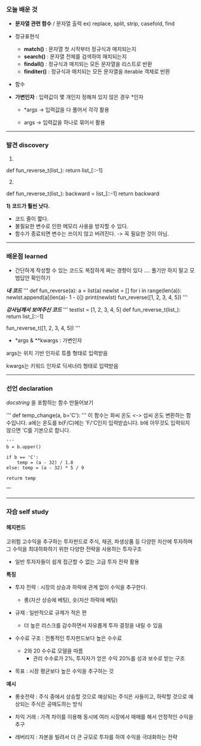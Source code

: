 ### 오늘 배운 것

- **문자열 관련 함수** / 문자열 출력
    ex) replace, split, strip, casefold, find

- 정규표현식
    - **match()** : 문자열 첫 시작부터 정규식과 매치되는지
    - **search()** : 문자열 전체를 검색하여 매치되는지
    - **findall()** : 정규식과 매치되는 모든 문자열을 리스트로 반환
    - **finditer()** : 정규식과 매치되는 모든 문자열을 iterable 객체로 반환

- 함수


- **가변인자** : 입력값이 몇 개인지 정해져 있지 않은 경우 *인자

  - *args -> 입력값을 다 풀어서 각각 활용

  - args -> 입력값을 하나로 묶어서 활용

***

### 발견 discovery

1)

def fun_reverse_t(list_):
    return list_[::-1]


2)

def fun_reverse_t(list_):
    backward = list_[::-1]
    return backward

**1) 코드가 훨씬 낫다.**
- 코드 줄이 짧다.
- 불필요한 변수로 인한 메모리 사용을 방지할 수 있다.
- 함수가 종료되면 변수는 쓰이지 않고 버려진다. -> 꼭 필요한 것이 아님.

***

### 배운점 learned

- 간단하게 작성할 수 있는 코드도 복잡하게 짜는 경향이 있다 .... 풀기만 하지 말고 모범답안 확인하기

***내 코드***
'''
def fun_reverse(a):
    a = list(a)
    newlst = []
    for i in range(len(a)):
        newlst.append(a[(len(a)- 1 - i)])
    print(newlst)
fun_reverse([1, 2, 3, 4, 5])
'''

***강사님께서 보여주신 코드***
'''
testlst = [1, 2, 3, 4, 5]
def fun_reverse_t(list_):
    return list_[::-1]

fun_reverse_t([1, 2, 3, 4, 5])
'''


- *args & **kwargs : 가변인자

args는 위치 기반 인자로 튜플 형태로 입력받음

kwargs는 키워드 인자로 딕셔너리 형태로 입력받음


***

### 선언 declaration

*docstring* 을 포함하는 함수 만들어보기

'''
def temp_change(a, b='C'):
    '''
    이 함수는 화씨 온도 <-> 섭씨 온도 변환하는 함수입니다. 
    a에는 온도를 b(F/C)에는 'F/'C인지 입력받습니다.
    b에 아무것도 입력되지 않으면 'C를 기본으로 합니다.

    '''
    b = b.upper()

    if b == 'C':
        temp = (a - 32) / 1.8
    else: temp = (a - 32) * 5 / 9

    returm temp

'''


***

### 자습 self study

#### 헤지펀드

고위험 고수익을 추구하는 투자펀드로 주식, 채권, 파생상품 등 다양한 자산에 투자하며 그 수익을 최대하화하기 위한 다양한 전략을 사용하는 투자구조

- 일반 투자자들이 쉽게 접근할 수 없는 고급 투자 전략 활용

**특징**

- 투자 전략 : 시장의 상승과 하락에 관계 없이 수익을 추구한다. 
    - 롱(자산 상승에 베팅), 숏(자산 하락에 베팅)

- 규제 : 일반적으로 규제가 적은 편 
    - 더 높은 리스크를 감수하면서 자유롭게 투자 결정을 내릴 수 있음

- 수수료 구조 : 전통적인 투자펀드보다 높은 수수료
    - 2와 20 수수료 모델을 따름
        - 관리 수수료가 2%, 투자자가 얻은 수익 20%를 성과 보수로 받는 구조

- 목표 : 시장 평균보다 높은 수익을 추구하는 것


**예시**

- 롱숏전략 : 주식 중에서 상승할 것으로 예상되는 주식은 사들이고, 하락할 것으로 예상되는 주식은 공매도하는 방식

- 차익 거래 : 가격 차이를 이용해 동시에 여러 시장에서 매매를 해서 안정적인 수익을 추구

- 레버리지 : 자본을 빌려서 더 큰 규모로 투자를 하여 수익을 극대화하는 전략
